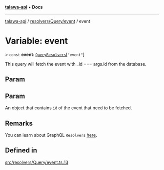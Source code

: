 [**talawa-api**](../../../../README.md) • **Docs**

***

[talawa-api](../../../../modules.md) / [resolvers/Query/event](../README.md) / event

# Variable: event

\> `const` **event**: [`QueryResolvers`](../../../../types/generatedGraphQLTypes/type-aliases/QueryResolvers.md)\[`"event"`\]

This query will fetch the event with _id === args.id from the database.

## Param

## Param

An object that contains `id` of the event that need to be fetched.

## Remarks

You can learn about GraphQL `Resolvers`
[here](https://www.apollographql.com/docs/apollo-server/data/resolvers/).

## Defined in

[src/resolvers/Query/event.ts:13](https://github.com/PalisadoesFoundation/talawa-api/blob/60937520d7a29ccf883a9c6a7c2d186bae92a81b/src/resolvers/Query/event.ts#L13)
